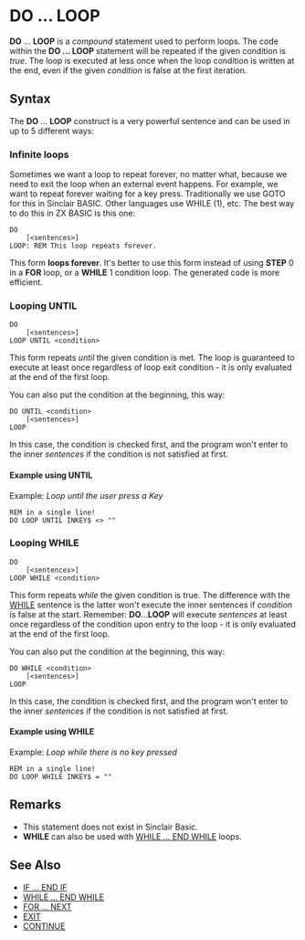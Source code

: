 # DO ... LOOP

**DO** ... **LOOP** is a _compound_ statement used to perform loops. The code within the **DO ... LOOP** statement will be repeated if the given condition is _true_. The loop is executed at less once when the loop condition is written at the end, even if the given _condition_ is false at the first iteration.

## Syntax
The **DO** ... **LOOP** construct is a very powerful sentence and can be used in up to 5 different ways:

### Infinite loops
Sometimes we want a loop to repeat forever, no matter what, because we need to exit the loop when an external event happens. For example, we want to repeat forever waiting for a key press. Traditionally we use GOTO for this in Sinclair BASIC. Other languages use WHILE (1), etc. The best way to do this in ZX BASIC is this one:

```
DO
    [<sentences>]
LOOP: REM This loop repeats forever.
```

This form **loops forever**. It's better to use this form instead of using **STEP** 0 in a **FOR** loop, or a **WHILE** 1 condition loop. The generated code is more efficient.

### Looping UNTIL

```
DO
    [<sentences>]
LOOP UNTIL <condition>
```


This form repeats _until_ the given condition is met. The loop is guaranteed to execute at least once regardless of loop exit condition - it is only evaluated at the end of the first loop.

You can also put the condition at the beginning, this way:

```
DO UNTIL <condition>
    [<sentences>]
LOOP
```


In this case, the condition is checked first, and the program won't enter to the inner _sentences_ if the condition is not satisfied at first.

#### Example using UNTIL

Example: _Loop until the user press a Key_

```
REM in a single line!
DO LOOP UNTIL INKEY$ <> ""
```


### Looping WHILE

```
DO
    [<sentences>]
LOOP WHILE <condition>
```


This form repeats _while_ the given condition is true.
The difference with the [WHILE](while.md) sentence is the latter won't execute the inner sentences if _condition_ is false at the start. Remember: **DO**...**LOOP** will execute _sentences_ at least once regardless of the condition upon entry to the loop - it is only evaluated at the end of the first loop.

You can also put the condition at the beginning, this way:

```
DO WHILE <condition>
    [<sentences>]
LOOP
```


In this case, the condition is checked first, and the program won't enter to the inner _sentences_ if the condition is not satisfied at first.

#### Example using WHILE

Example: _Loop while there is no key pressed_

```
REM in a single line!
DO LOOP WHILE INKEY$ = ""
```


## Remarks
* This statement does not exist in Sinclair Basic.
* **WHILE** can also be used with [WHILE ... END WHILE](while.md) loops.

## See Also
* [IF ... END IF](if.md)
* [WHILE ... END WHILE](while.md)
* [FOR ... NEXT](for.md)
* [EXIT](exit.md)
* [CONTINUE](continue.md)
